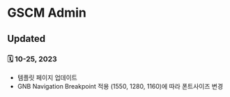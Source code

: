 # GSCM Admin

## Updated

### 🗓️ 10-25, 2023
- 템플릿 페이지 업데이트
- GNB Navigation Breakpoint 적용 (1550, 1280, 1160)에 따라 폰트사이즈 변경